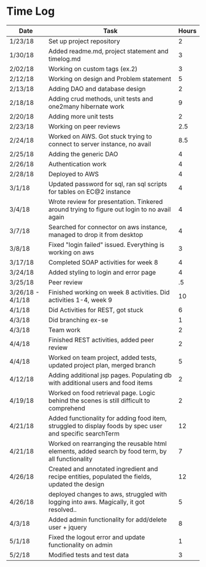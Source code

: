 # Time Log

| Date | Task | Hours |
|------|------|-------|
| 1/23/18 | Set up project repository | 2 | 
| 1/30/18 | Added readme.md, project statement and timelog.md | 3  |
| 2/02/18 | Working on custom tags (ex.2) | 3 | 
| 2/12/18 | Working on design and Problem statement| 5 | 
| 2/13/18 | Adding DAO and database design| 2 | 
| 2/18/18 | Adding crud methods, unit tests and one2many hibernate work| 9 | 
| 2/20/18 | Adding more unit tests| 2 | 
| 2/23/18 | Working on peer reviews | 2.5| 
| 2/24/18 | Worked on AWS. Got stuck trying to connect to server instance, no avail| 8.5 |
| 2/25/18 | Adding the generic DAO| 4 |  
| 2/26/18 | Authentication work| 4 |
| 2/28/18 | Deployed to AWS| 4 |   
| 3/1/18 | Updated password for sql, ran sql scripts for tables on EC@2 instance| 4 |
| 3/4/18 | Wrote review for presentation. Tinkered around trying to figure out login to no avail again| 4 |    
| 3/7/18 | Searched for connector on aws instance, managed to drop it from desktop| 4 |   
| 3/8/18 | Fixed "login failed" issued. Everything is working on aws| 3 |
| 3/17/18 | Completed SOAP activities for week 8| 4 |
| 3/24/18 | Added styling to login and error page| 4 |
| 3/25/18 | Peer review| .5 |
| 3/26/18 - 4/1/18 | Finished working on week 8 activities. Did activities 1-4, week 9| 10 |
| 4/1/18 | Did Activities for REST, got stuck| 6 |
| 4/3/18 | Did branching ex-se | 1|
| 4/3/18 | Team work | 2|
| 4/4/18 | Finished REST activities, added peer review| 2|
|4/4/18 | Worked on team project, added tests, updated project plan, merged branch | 5|
|4/12/18 | Adding additional jsp pages. Populating db with additional users and food items | 2|
|4/19/18 | Worked on food retrieval page. Logic behind the scenes is still difficult to comprehend | 2|
| 4/21/18 | Added functionality for adding food item, struggled to display foods by spec user and specific searchTerm| 12|
| 4/21/18 | Worked on rearranging the reusable html elements, added search by food term, by all functionality | 7|
| 4/26/18 | Created and annotated ingredient and recipe entities, populated the fields, updated the design | 12|
| 4/26/18 | deployed changes to aws, struggled with logging into aws. Magically, it got resolved..| 5|
| 4/3/18 | Added admin functionality for add/delete user + jquery| 8|
| 5/1/18 | Fixed the logout error and update functionality on admin| 1|
| 5/2/18 | Modified tests and test data| 3|
   